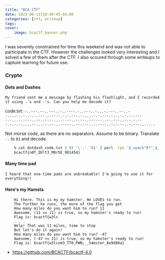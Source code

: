 ```yaml
---
title: "BCA CTF"
date: 2023-06-11T10:49:45-04:00
categories: [ctf, writeup]
tags:
cover:
    image: bcactf_banner.png
---
```


I was severely constrained for time this weekend and was not able to participate in the CTF. However the challenges looked very interesting and I solved a few of them after the CTF. I also scoured through some writeups to capture learning for future use. 
<!--more-->
### Crypto
#### Dots and Dashes
`My friend sent me a message by flashing his flashlight, and I recorded it using .'s and -'s. Can you help me decode it?`

code.txt: `-..---.--..---..-..----.-..---..-...-.---..--..--....-..-..-...---..-----.-.-.---.-.....-.-.---.-.-.-.-.--.----.-...-.----..--..-.-.....-.--..-.--..-----...--.---..-.-.-.---.-.-.-.....--...--.--...-----..---.--..-.----..-.-.--..-.---.....-.`

Not morse code, as there are no separators. Assume to be binary. Translate `-.` to `01` and decode.

```bash
    % cat dotdash_code.txt | tr '\-.' '01' | perl -lpe '$_=pack"B*",$_'
    bcactf{n0T_QU!t3_M0r5E_981454}
```
#### Many time pad
`I heard that one-time pads are unbreakable! I'm going to use it for everything!!`


#### Here's my Hamsta
```
    Hi there. This is my my hamster. He LOVES to run.
    The further he runs, the more of the flag you get
    How many miles do you want him to run? 11
    Awesome, (11 <= 11) is true, so my hamster's ready to run!
    Flag is: bcactf{w3lc
    . . .
    Welp! That was 11 miles, time to stop
    But let's do it again!
    How many miles do you want him to run? -47
    Awesome, (-47 <= 11) is true, so my hamster's ready to run!
    Flag is: bcactf{w3lcom3_TT0_PWN;__h4mster_8e9d89a}
```

* https://github.com/BCACTF/bcactf-4.0
